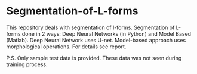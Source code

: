 # Segmentation-of-L-forms
This repository deals with segmentation of l-forms.
Segmentation of L-forms done in 2 ways: Deep Neural Networks (in Python) and Model Based (Matlab).
Deep Neural Network uses U-net. Model-based approach uses morphological operations. 
For details see report.

P.S. Only sample test data is provided. These data was not seen during training process.
